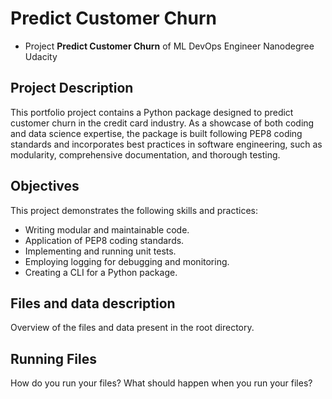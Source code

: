 # Predict Customer Churn

- Project **Predict Customer Churn** of ML DevOps Engineer Nanodegree Udacity

## Project Description
This portfolio project contains a Python package designed to predict customer churn in the credit card industry. As a showcase of both coding and data science expertise, the package is built following PEP8 coding standards and incorporates best practices in software engineering, such as modularity, comprehensive documentation, and thorough testing.

## Objectives

This project demonstrates the following skills and practices:

- Writing modular and maintainable code.
- Application of PEP8 coding standards.
- Implementing and running unit tests.
- Employing logging for debugging and monitoring.
- Creating a CLI for a Python package.

## Files and data description
Overview of the files and data present in the root directory. 

## Running Files
How do you run your files? What should happen when you run your files?



